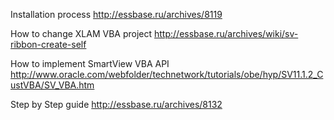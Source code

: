 Installation   process  http://essbase.ru/archives/8119 

How to change XLAM VBA project http://essbase.ru/archives/wiki/sv-ribbon-create-self

How to implement SmartView VBA API http://www.oracle.com/webfolder/technetwork/tutorials/obe/hyp/SV11.1.2_CustVBA/SV_VBA.htm

Step by Step guide http://essbase.ru/archives/8132


